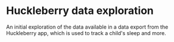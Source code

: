 # Huckleberry data exploration
An initial exploration of the data available in a data export from the Huckleberry app, which is used to track a child's sleep and more.
